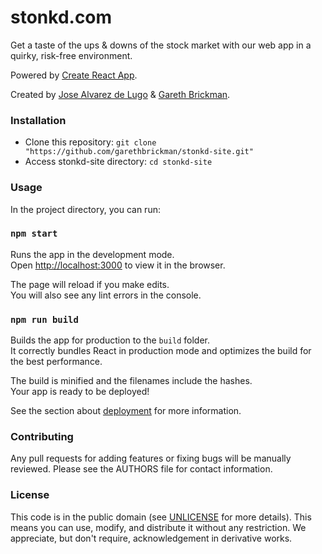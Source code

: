 # stonkd.com

Get a taste of the ups & downs of the stock market with our web app in a quirky, risk-free environment.

Powered by [Create React App](https://github.com/facebook/create-react-app).

Created by [Jose Alvarez de Lugo](https://www.linkedin.com/in/josealvarezdelugo/) & [Gareth Brickman](https://www.linkedin.com/in/gareth-brickman-b62b56101/).

### Installation

-   Clone this repository:  `git clone "https://github.com/garethbrickman/stonkd-site.git"`
-   Access stonkd-site directory:  `cd stonkd-site`

### Usage
In the project directory, you can run:

### `npm start`

Runs the app in the development mode.<br />
Open [http://localhost:3000](http://localhost:3000) to view it in the browser.

The page will reload if you make edits.<br />
You will also see any lint errors in the console.

### `npm run build`

Builds the app for production to the `build` folder.<br />
It correctly bundles React in production mode and optimizes the build for the best performance.

The build is minified and the filenames include the hashes.<br />
Your app is ready to be deployed!

See the section about [deployment](https://facebook.github.io/create-react-app/docs/deployment) for more information.

### Contributing
Any pull requests for adding features or fixing bugs will be manually reviewed. Please see the AUTHORS file for contact information. 

### License

This code is in the public domain (see [UNLICENSE](https://github.com/brenns10/lsh/blob/master/UNLICENSE) for more details). This means you can use, modify, and distribute it without any restriction. We appreciate, but don't require, acknowledgement in derivative works.
